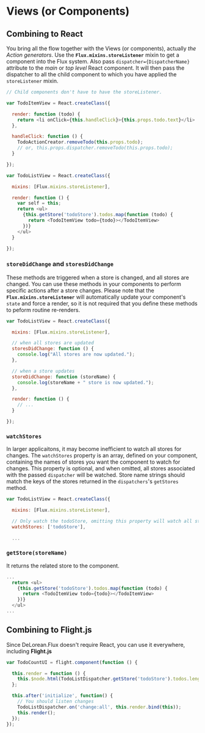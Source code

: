 # Views (or Components)

## Combining to React

You bring all the flow together with the Views (or components), actually *the Action generators*.
Use the **`Flux.mixins.storeListener`** mixin to get a component into the Flux system.
Also pass `dispatcher={DispatcherName}` attribute to the *main* or *top level* React component. It will
then pass the dispatcher to all the child component to which you have applied the `storeListener` mixin.

```js
// Child components don't have to have the storeListener.

var TodoItemView = React.createClass({

  render: function (todo) {
    return <li onClick={this.handleClick}>{this.props.todo.text}</li>
  },

  handleClick: function () {
    TodoActionCreator.removeTodo(this.props.todo);
    // or, this.props.dispatcher.removeTodo(this.props.todo);
  }

});

var TodoListView = React.createClass({

  mixins: [Flux.mixins.storeListener],

  render: function () {
    var self = this;
    return <ul>
      {this.getStore('todoStore').todos.map(function (todo) {
        return <TodoItemView todo={todo}></TodoItemView>
      })}
    </ul>
  }

});
```

### `storeDidChange` and `storesDidChange`

These methods are triggered when a store is changed, and all stores are changed. You can use
these methods in your components to perform specific actions after a store changes. Please note
that the **`Flux.mixins.storeListener`** will automatically update your component's `state` and force
a render, so it is not required that you define these methods to peform routine re-renders.

```js
var TodoListView = React.createClass({

  mixins: [Flux.mixins.storeListener],

  // when all stores are updated
  storesDidChange: function () {
    console.log("All stores are now updated.");
  },

  // when a store updates
  storeDidChange: function (storeName) {
    console.log(storeName + " store is now updated.");
  },

  render: function () {
    // ...
  }

});
```

### `watchStores`
  
In larger applicaitons, it may become inefficient to watch all stores for changes. The `watchStores` property 
is an array, defined on your component, containing the names of stores you want the component to watch for changes.
This property is optional, and when omitted, all stores associated with the passed `dispatcher` will be watched. 
Store name strings should match the keys of the stores returned in the `dispatchers`'s `getStores` method.


```js
var TodoListView = React.createClass({

  mixins: [Flux.mixins.storeListener],

  // Only watch the todoStore, omitting this property will watch all stores on passed dispatcher
  watchStores: ['todoStore'],
  
  ...
```


### `getStore(storeName)`

It returns the related store to the component.

```js
...
  return <ul>
    {this.getStore('todoStore').todos.map(function (todo) {
      return <TodoItemView todo={todo}></TodoItemView>
    })}
  </ul>
...
```

## Combining to Flight.js

Since DeLorean.Flux doesn't require React, you can use it everywhere, including **Flight.js**

```javascript
var TodoCountUI = flight.component(function () {

  this.render = function () {
    this.$node.html(TodoListDispatcher.getStore('todoStore').todos.length);
  };

  this.after('initialize', function() {
    // You should listen changes
    TodoListDispatcher.on('change:all', this.render.bind(this));
    this.render();
  });
});
```
